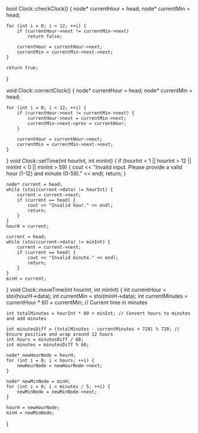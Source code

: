 bool Clock::checkClock() {
    node* currentHour = head;
    node* currentMin = head;
    
    for (int i = 0; i < 12; ++i) {
        if (currentHour->next != currentMin->next)
            return false;
        
        currentHour = currentHour->next;
        currentMin = currentMin->next->next;
    }
    
    return true;
}

void Clock::correctClock() {
    node* currentHour = head;
    node* currentMin = head;
    
    for (int i = 0; i < 12; ++i) {
        if (currentHour->next != currentMin->next) {
            currentHour->next = currentMin->next;
            currentMin->next->prev = currentHour;
        }
        
        currentHour = currentHour->next;
        currentMin = currentMin->next->next;
    }
}
void Clock::setTime(int hourInt, int minInt) {
    if (hourInt < 1 || hourInt > 12 || minInt < 0 || minInt > 59) {
        cout << "Invalid input. Please provide a valid hour (1-12) and minute (0-59)." << endl;
        return;
    }

    node* current = head;
    while (stoi(current->data) != hourInt) {
        current = current->next;
        if (current == head) {
            cout << "Invalid hour." << endl;
            return;
        }
    }
    hourH = current;

    current = head;
    while (stoi(current->data) != minInt) {
        current = current->next;
        if (current == head) {
            cout << "Invalid minute." << endl;
            return;
        }
    }
    minH = current;
}
void Clock::moveTime(int hourInt, int minInt) {
    int currentHour = stoi(hourH->data);
    int currentMin = stoi(minH->data);
    int currentMinutes = currentHour * 60 + currentMin; // Current time in minutes

    int totalMinutes = hourInt * 60 + minInt; // Convert hours to minutes and add minutes

    int minutesDiff = (totalMinutes - currentMinutes + 720) % 720; // Ensure positive and wrap around 12 hours
    int hours = minutesDiff / 60;
    int minutes = minutesDiff % 60;

    node* newHourNode = hourH;
    for (int i = 0; i < hours; ++i) {
        newHourNode = newHourNode->next;
    }

    node* newMinNode = minH;
    for (int i = 0; i < minutes / 5; ++i) {
        newMinNode = newMinNode->next;
    }

    hourH = newHourNode;
    minH = newMinNode;
}
